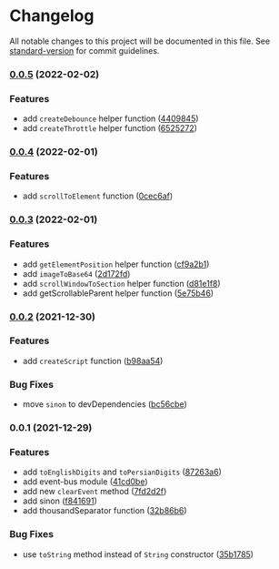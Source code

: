 # Changelog

All notable changes to this project will be documented in this file. See [standard-version](https://github.com/conventional-changelog/standard-version) for commit guidelines.

### [0.0.5](https://github.com/ms-fadaei/ms-toolkit/compare/v0.0.4...v0.0.5) (2022-02-02)


### Features

* add `createDebounce` helper function ([4409845](https://github.com/ms-fadaei/ms-toolkit/commit/44098456c424dd54c3a86848ed3bc89b896f5720))
* add `createThrottle` helper function ([6525272](https://github.com/ms-fadaei/ms-toolkit/commit/65252722b80a9ba2d9c94f856c4e0ce730e5b797))

### [0.0.4](https://github.com/ms-fadaei/ms-toolkit/compare/v0.0.3...v0.0.4) (2022-02-01)


### Features

* add `scrollToElement` function ([0cec6af](https://github.com/ms-fadaei/ms-toolkit/commit/0cec6afb2d0fd7288d5e423c0c1639c69e00d8bd))

### [0.0.3](https://github.com/ms-fadaei/ms-toolkit/compare/v0.0.2...v0.0.3) (2022-02-01)


### Features

* add `getElementPosition` helper function ([cf9a2b1](https://github.com/ms-fadaei/ms-toolkit/commit/cf9a2b14e91fba20296704dba7c5a47638b8dcc7))
* add `imageToBase64` ([2d172fd](https://github.com/ms-fadaei/ms-toolkit/commit/2d172fdc2cf66f1e857d6af00ecd66afcf158d9a))
* add `scrollWindowToSection` helper function ([d81e1f8](https://github.com/ms-fadaei/ms-toolkit/commit/d81e1f8e9394361ea51564aff2fada46d09e4a26))
* add getScrollableParent helper function ([5e75b46](https://github.com/ms-fadaei/ms-toolkit/commit/5e75b464b7caf7d0d1024cfd1d3615497832d23a))

### [0.0.2](https://github.com/ms-fadaei/ms-toolkit/compare/v0.0.1...v0.0.2) (2021-12-30)


### Features

* add `createScript` function ([b98aa54](https://github.com/ms-fadaei/ms-toolkit/commit/b98aa54c6f46ccd8832b5477257d4b0611cc8a53))


### Bug Fixes

* move `sinon` to devDependencies ([bc56cbe](https://github.com/ms-fadaei/ms-toolkit/commit/bc56cbe9da5248d5a9d720dd51b4a4efb66b46e3))

### 0.0.1 (2021-12-29)


### Features

* add `toEnglishDigits` and `toPersianDigits` ([87263a6](https://github.com/ms-fadaei/ms-toolkit/commit/87263a65126e87e8d31327fd9cdfc765017fecc5))
* add event-bus module ([41cd0be](https://github.com/ms-fadaei/ms-toolkit/commit/41cd0befd971503a963d37c3c3dd2e2ff24d223e))
* add new `clearEvent` method ([7fd2d2f](https://github.com/ms-fadaei/ms-toolkit/commit/7fd2d2fa3fc6b1b89897f4a1ac501fdca98f447b))
* add sinon ([f841691](https://github.com/ms-fadaei/ms-toolkit/commit/f8416913b4091e1fa0c2e81fadfbe25cd765cc88))
* add thousandSeparator function ([32b86b6](https://github.com/ms-fadaei/ms-toolkit/commit/32b86b66123ce2271f57ae4f4918bea1b951ff92))


### Bug Fixes

* use `toString` method instead of `String` constructor ([35b1785](https://github.com/ms-fadaei/ms-toolkit/commit/35b17859e6df08c157bfc633816b4b5ef405ca3b))
